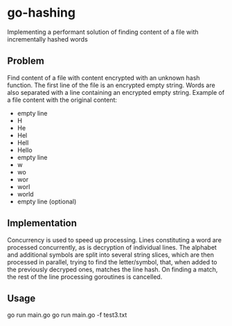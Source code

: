 # go-hashing
Implementing a performant solution of finding content of a file with incrementally hashed words

## Problem
Find content of a file with content encrypted with an unknown hash function. The first line of the file is an encrypted empty string. Words are also separated with a line containing an encrypted empty string. Example of a file content with the original content:

 - empty line
 - H
 - He
 - Hel
 - Hell
 - Hello
 - empty line
 - w
 - wo
 - wor
 - worl
 - world
 - empty line (optional)

## Implementation
Concurrency is used to speed up processing. Lines constituting a word are processed concurrently, as is decryption of individual lines. The alphabet and additional symbols are split into several string slices, which are then processed in parallel, trying to find the letter/symbol, that, when added to the previously decryped ones, matches the line hash. On finding a match, the rest of the line processing goroutines is cancelled.

## Usage
go run main.go
go run main.go -f test3.txt
